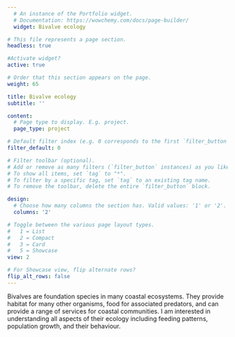 ```yaml
---
  # An instance of the Portfolio widget.
  # Documentation: https://wowchemy.com/docs/page-builder/
  widget: Bivalve ecology

# This file represents a page section.
headless: true

#Activate widget?
active: true

# Order that this section appears on the page.
weight: 65

title: Bivalve ecology
subtitle: ''

content:
  # Page type to display. E.g. project.
  page_type: project

# Default filter index (e.g. 0 corresponds to the first `filter_button` instance below).
filter_default: 0

# Filter toolbar (optional).
# Add or remove as many filters (`filter_button` instances) as you like.
# To show all items, set `tag` to "*".
# To filter by a specific tag, set `tag` to an existing tag name.
# To remove the toolbar, delete the entire `filter_button` block.

design:
  # Choose how many columns the section has. Valid values: '1' or '2'.
  columns: '2'

# Toggle between the various page layout types.
#   1 = List
#   2 = Compact
#   3 = Card
#   5 = Showcase
view: 2

# For Showcase view, flip alternate rows?
flip_alt_rows: false
---
```


Bivalves are foundation species in many coastal ecosystems. They provide habitat for many other organisms, food for associated predators, and can provide a range of services for coastal communities. I am interested in understanding all aspects of their ecology including feeding patterns, population growth, and their behaviour. 

